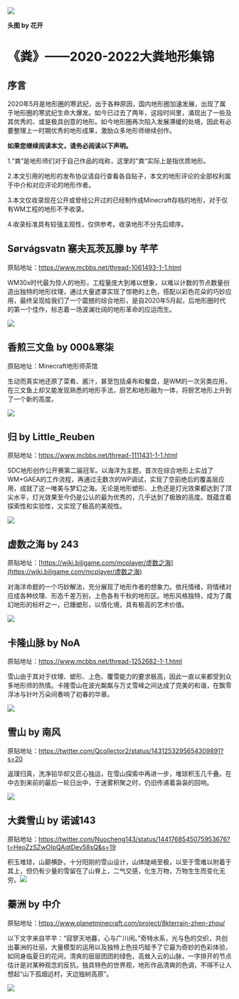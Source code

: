 ![](http://thingy.top/view.php/c89404120105b5f8439507c7affd3df0.png)

**头图 by 花开**

# 《粪》——2020-2022大粪地形集锦

## 序言

2020年5月是地形圈的寒武纪，出于各种原因，国内地形圈加速发展，出现了属于地形圈的寒武纪生命大爆发。如今已过去了两年，这段时间里，涌现出了一些及其优秀的、或是极具创意的地形。如今地形圈再次陷入发展滞缓的处境，因此有必要整理上一时期优秀的地形成果，激励众多地形师继续创作。

**如果您继续阅读本文，请务必阅读以下声明。**

1.“粪”是地形师们对于自己作品的戏称，这里的”粪“实际上是指优质地形。

2.本文引用的地形的发布协议请自行查看各自贴子，本文的地形评论的全部权利属于中介和对应评论的地形作者。

3.本文仅收录现在公开或曾经公开过的已经制作成Minecraft存档的地形，对于仅有WM工程的地形不予收录。

4.收录标准具有较强主观性，仅供参考。收录地形不分先后顺序。

## Sørvágsvatn 塞夫瓦茨瓦滕 by 芊芊

原贴地址：https://www.mcbbs.net/thread-1061493-1-1.html

 WM30x时代最为惊人的地形，工程量庞大到难以想象，以难以计数的节点数量创造出独特的地形纹理，通过大量遮罩实现了惊艳的上色，搭配以彩色花朵的巧妙应用，最终呈现给我们了一个震撼的综合地形，是自2020年5月起，后地形圈时代的第一个佳作，标志着一场波澜壮阔的地形革命的应运而生。

![](http://thingy.top/view.php/a1fd80051d3d328d65d91b1ee2c6d571.jpg)

## 香煎三文鱼 by 000&寒柒

原贴地址：Minecraft地形师茶馆

生动而真实地还原了菜肴、酱汁，甚至包括桌布和餐盘，是WM的一次另类应用，在三文鱼上却又能发现熟悉的地形手法，厨艺和地形融为一体，将厨艺地形上升到了一个新的高度。

![](http://thingy.top/view.php/4858571dc16ed02d0432a48d6448e04b.jpg)

## 归 by Little_Reuben

原贴地址：https://www.mcbbs.net/thread-1111431-1-1.html

SDC地形创作公开赛第二届冠军。以海洋为主题，首次在综合地形上实战了WM+GAEA的工作流程，再通过无数次的WP调试，实现了空前绝后的覆盖层应用，成就了这一唯美与梦幻之海。无论是地形塑形、上色还是灯光效果都达到了顶尖水平，灯光效果至今仍是公认的最为优秀的，几乎达到了极致的高度。既蕴含着探索性和实验性，又实现了极高的美观性。

![](http://thingy.top/view.php/d0d9aa3a5954efe7f3a973b120eeab88.jpg)

## 虚数之海 by 243

原贴地址：[https://wiki.biligame.com/mcplayer/虚数之海](https://wiki.biligame.com/mcplayer/虚数之海)

对海洋命题的一个巧妙解法，充分展现了地形作者的想象力。依托情绪，将情绪对应成各种纹理、形态千差万别，上色各有千秋的地形区。地形风格独特，成为了魔幻地形的标杆之一，已臻塑形，以情化境，具有极高的艺术价值。

![](http://thingy.top/view.php/2a61c2c85b09a40ae4adb8a09f40b44e.jpg)

## 卡隆山脉 by NoA

原贴地址：https://www.mcbbs.net/thread-1252682-1-1.html

雪山由于其对于纹理、塑形、上色、覆雪能力的要求极高，因此一直以来都受到众多地形师的热情。卡隆雪山在波光粼粼与万丈雪峰之间达成了完美的和谐，在飘零浮冰与针叶万朵间奏响了初春的华章。

![](http://thingy.top/view.php/3208d302852679915abb4c3d1ba2f4ab.jpg)

## 雪山 by 南风

原贴地址：https://twitter.com/Qcollector2/status/1431253295654309891?s=20

返璞归真，洗净铅华却又匠心独运，在雪山探索中再进一步，堆琼积玉几千叠。在中古到来前的最后一轮日出中，于迷雾积聚之时，仍旧传递着袅袅的回响。

![](http://thingy.top/view.php/1b589151d8c956604408e797e471d013.jpg)

## 大粪雪山 by 诺诚143

原贴地址：https://twitter.com/Nuocheng143/status/1441768545075953676?t=HeoZzSZwOIpQAqtDev58sQ&s=19

积玉堆琼，山巅横卧。十分阳刚的雪山设计，山体陡峭至极，以至于雪难以附着于其上，但仍有少量的雪留在了山脊上，二气交感，化生万物，万物生生而变化无穷。![](http://thingy.top/view.php/e5f2b990feb002e8cb3cc51bd7549605.png)

## 蓁洲 by 中介

原贴地址：https://www.planetminecraft.com/project/8kterrain-zhen-zhou/

以下文字来自芊芊：“寂寥天地暮，心与广川闲。”奇特水系，光与色的交织，共创出蓁洲的壮丽，大量模型的运用以及独特上色技巧赋予了它最为奇妙的色彩体验，如同身临夏日的花间，清爽的层层团团的绿色，高耸入云的山脉，一字排开的节点估计是对某种观念的反抗，独具特色的世界观，地形作品清爽的色调，不得不让人想起“山下孤烟远村，天边独树高原”。

![](http://thingy.top/view.php/15743c2f2ce28ea60484539e629efc83.png)
